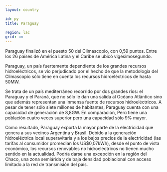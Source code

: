 ```yaml
---
layout: country

id: py
title: Paraguay

region: lac
grid: on
---
```

Paraguay finalizó en el puesto 50 del Climascopio, con 0,59 puntos. Entre los 26 países de América Latina y el Caribe se ubicó vigesimosegundo.

Paraguay, un país fuertemente dependiente de los grandes recursos hidroeléctricos, se vio perjudicado por el hecho de que la metodología del Climascopio sólo tiene en cuenta los recursos hidroeléctricos de hasta 50MW.

Se trata de un país mediterráneo recorrido por dos grandes ríos: el Paraguay y el Paraná, que no sólo le dan una salida al Océano Atlántico sino que además representan una inmensa fuente de recursos hidroeléctricos. A pesar de tener sólo siete millones de habitantes, Paraguay cuenta con una capacidad de generación de 8,8GW. En comparación, Perú tiene una población cuatro veces superior pero una capacidad sólo 9% mayor.

Como resultado, Paraguay exporta la mayor parte de la electricidad que genera a sus vecinos Argentina y Brasil. Debido a la generación hidroeléctrica local superavitaria y a los bajos precios de la electricidad (las tarifas al consumidor promedian los US$0,07kWh), desde el punto de vista económico, los recursos renovables no hidroeléctricos no tienen mucho sentido en la actualidad. Podría darse una excepción en la región del Chaco, una zona semiárida y de baja densidad poblacional con acceso limitado a la red de transmisión del país.